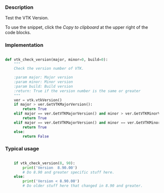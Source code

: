### Description

Test the VTK Version.

To use the snippet, click the *Copy to clipboard* at the upper right of the code blocks.

### Implementation

``` python

def vtk_check_version(major, minor=0, build=0):
    """
    Check the version number of VTK.

    :param major: Major version
    :param minor: Minor version
    :param build: Build version
    :return: True if the version number is the same or greater
    """
    ver = vtk.vtkVersion()
    if major > ver.GetVTKMajorVersion():
        return True
    elif major == ver.GetVTKMajorVersion() and minor > ver.GetVTKMinorVersion():
        return True
    elif major == ver.GetVTKMajorVersion() and minor == ver.GetVTKMinorVersion() and build >= ver.GetVTKBuildVersion():
        return True
    else:
        return False

```

### Typical usage

``` python

    if vtk_check_version(8, 90):
        print('Version  8.90.00')
        # Do 8.90 and greater specific stuff here.
    else:
        print('Version < 8.90.00')
        # Do older stuff here that changed in 8.90 and greater.

```